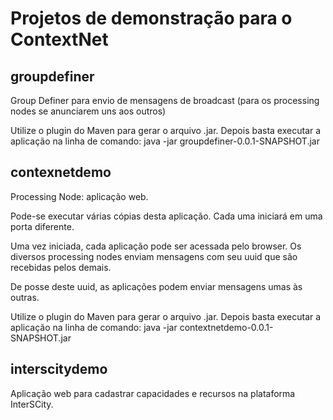# Projetos de demonstração para o ContextNet

## groupdefiner

  Group Definer para envio de mensagens de broadcast (para os processing nodes se anunciarem uns aos outros)

  Utilize o plugin do Maven para gerar o arquivo .jar. Depois basta executar a aplicação na
  linha de comando: java -jar groupdefiner-0.0.1-SNAPSHOT.jar

## contexnetdemo

  Processing Node: aplicação web.

  Pode-se executar várias cópias desta aplicação. Cada uma iniciará em uma porta diferente.

  Uma vez iniciada, cada aplicação pode ser acessada pelo browser. Os diversos processing nodes
  enviam mensagens com seu uuid que são recebidas pelos demais. 

  De posse deste uuid, as aplicações podem enviar mensagens umas às outras.

  
  Utilize o plugin do Maven para gerar o arquivo .jar. Depois basta executar a aplicação na
  linha de comando: java -jar contextnetdemo-0.0.1-SNAPSHOT.jar

## interscitydemo

  Aplicação web para cadastrar capacidades e recursos na plataforma InterSCity.


